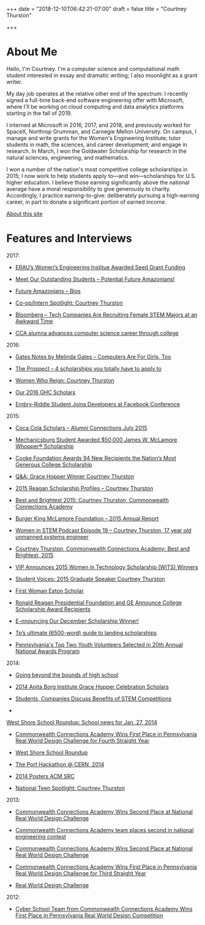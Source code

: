 +++
date = "2018-12-10T06:42:21-07:00"
draft = false
title = "Courtney Thurston"

+++

# About Me
Hello, I'm Courtney. I'm a computer science and computational math student interested in essay and dramatic writing; I also moonlight as a grant writer.

My day job operates at the relative other end of the spectrum: I recently signed a full-time back-end software engineering offer with Microsoft, where I'll be working on cloud computing and data analytics platforms starting in the fall of 2019.

I interned at Microsoft in 2016, 2017, and 2018, and previously worked for SpaceX, Northrop Grumman, and Carnegie Mellon University. On campus, I manage and write grants for the Women's Engineering Institute; tutor students in math, the sciences, and career development; and engage in research. In March, I won the Goldwater Scholarship for research in the natural sciences, engineering, and mathematics. 

 I won a number of the nation's most competitive college scholarships in 2015; I now work to help students apply to—​and win—​scholarships for U.S. higher education. I believe those earning significantly above the national average have a moral responsibility to give generously to charity. Accordingly, I practice earning-to-give: deliberately pursuing a high-earning career, in part to donate a significant portion of earned income. 

[About this site](aboutsite/)

# Features and Interviews
2017:

* [ERAU’s Women’s Engineering Institue Awarded Seed Grant Funding](http://www.newsdaytonabeach.com/community/eraus-womens-engineering-institue-awarded-seed-grant-funding/)

* [Meet Our Outstanding Students – Potential Future Amazonians!](https://online.flippingbook.com/view/762398/2-3)

* [Future Amazonians – Bios](https://online.flippingbook.com/view/1009455/2)

* [Co-op/Intern Spotlight: Courtney Thurston](https://careerservices.erau.edu/blog/2017/12/04/co-opintern-spotlight-courtney-thurston/)

* [Bloomberg – Tech Companies Are Recruiting Female STEM Majors at an Awkward Time](https://www.bloomberg.com/news/articles/2017-09-15/tech-companies-are-recruiting-female-stem-majors-at-an-awkward-time)

* [CCA alumna advances computer science career through college](http://ccaeducate.me/success/success-stories/success-stories-detail/1167/cca-alumna-advances-computer-science-career-through-college)

2016:

* [Gates Notes by Melinda Gates – Computers Are For Girls, Too](https://www.gatesnotes.com/Education/Computers-Are-For-Girls-Too)

* [The Prospect – 4 scholarships you totally have to apply to](http://www.theprospect.net/4-scholarships-you-totally-have-to-apply-to-58185)

* [Women Who Reign: Courtney Thurston](https://reigningit.wordpress.com/2016/03/29/women-who-reign-courtney-thurston/)

* [Our 2016 GHC Scholars](https://ghc.anitab.org/2016-student-academic/scholarships/2016-ghc-scholars/)

* [Embry-Riddle Student Joins Developers at Facebook Conference](https://news.erau.edu/headlines/embry-riddle-student-joins-developers-at-facebook-conference/)

2015:

* [Coca Cola Scholars – Alumni Connections July 2015](http://www.coca-colascholarsfoundation.org/blog/alumni-connections-july-2015/)

* [Mechanicsburg Student Awarded $50,000 James W. McLamore Whopper® Scholarship](https://bkmclamorefoundation.org/mechanicsburg-student-awarded-50000-james-w-mclamore-whopper-scholarship/)

* [Cooke Foundation Awards 94 New Recipients the Nation’s Most Generous College Scholarship](https://www.jkcf.org/our-stories/cooke-foundation-awards-94-new-recipients-the-nations-most-generous-college-scholarship/)

* [Q&A: Grace Hopper Winner Courtney Thurston](https://www.axon.com/company/news/grace-hopper-winner-courtney-thurston)

* [2015 Reagan Scholarship Profiles – Courtney Thurston](https://www.reaganfoundation.org/education/scholarship-programs/ge-reagan-foundation-scholarship-program/2015-scholars/courtney-thurston/)

* [Best and Brightest 2015: Courtney Thurston, Commonwealth Connections Academy](https://www.youtube.com/watch?v=7wPd9AJvlwM)

* [Burger King McLamore Foundation – 2015 Annual Report](https://bkmclamorefoundation.org/wp-content/uploads/2016/09/2016-Annual-Report-v27-JB.pdf)

* [Women in STEM Podcast Episode 19 – Courtney Thurston, 17 year old unmanned systems engineer](http://ladyparagons.com/2015/01/women-in-stem-podcast-episode-19-courtney-thurston-17-year-old-unmanned-systems-engineer/)

* [Courtney Thurston, Commonwealth Connections Academy: Best and Brightest, 2015](http://www.pennlive.com/midstate/index.ssf/2015/05/courtney_thurston_commonwealth.html)

* [VIP Announces 2015 Women in Technology Scholarship (WITS) Winners](https://finance.yahoo.com/news/vip-announces-2015-women-technology-120000794.html)

* [Student Voices: 2015 Graduate Speaker Courtney Thurston](https://www.connectionsacademy.com/news/cca-harrisburg-graduate-speech)

* [First Woman Eaton Scholar](https://twitter.com/ghc/status/574733048408768512)

* [Ronald Reagan Presidential Foundation and GE Announce College Scholarship Award Recipients](https://fortmyers.org/ronald-reagan-presidential-foundation-and-ge-announce-college-scholarship-award-recipients/)

* [E-nnouncing Our December Scholarship Winner!](https://blog.goennounce.com/e-nnouncing-our-december-scholarship-winner/)

* [Tp’s ultimate (6500-word) guide to landing scholarships](http://www.theprospect.net/tps-ultimate-6500-word-guide-to-landing-scholarships-45738)

* [Pennsylvania's Top Two Youth Volunteers Selected in 20th Annual National Awards Program](http://www.businesswire.com/news/home/20150210005288/en/Pennsylvanias-Top-Youth-Volunteers-Selected-20th-Annual)

2014:

* [Going beyond the bounds of high school](http://www.centralpennparent.com/2014/november-2014going-beyond-the-bounds-of-high-school/)

* [2014 Anita Borg Institute Grace Hopper Celebration Scholars](https://ghc.anitab.org/scholars/2014-scholars/courtney-thurston/)

* [Students, Companies Discuss Benefits of STEM Competitions](http://blogs.edweek.org/edweek/time_and_learning/2014/01/town_hall_discusses_benefits_of_stem_competitions.html)

* 
[West Shore School Roundup: School news for Jan. 27, 2014](http://www.pennlive.com/west-shore/index.ssf/2014/01/west_shore_school_roundup_school_news_for_jan_27_2014.html?lipi=urn%3Ali%3Apage%3Ad_flagship3_profile_view_base%3BBkDePt40Rou8Yh2H%2FO5hTw%3D%3D)

* [Commonwealth Connections Academy Wins First Place in Pennsylvania Real World Design Challenge for Fourth Straight Year](https://www.connectionsacademy.com/news/cca-students-win-2014-state-design-challenge?lipi=urn%3Ali%3Apage%3Ad_flagship3_profile_view_base%3BBkDePt40Rou8Yh2H%2FO5hTw%3D%3D)

* [West Shore School Roundup](http://www.pennlive.com/west-shore/index.ssf/2014/05/west_side_singers_capture_four_wins_at_boston_music_festival_west_shore_school_roundup_for_may_19_20.html?lipi=urn%3Ali%3Apage%3Ad_flagship3_profile_view_base%3BBkDePt40Rou8Yh2H%2FO5hTw%3D%3D)

* [The Port Hackathon @ CERN, 2014](http://theport.ch/home/the-port-2014/)

* [2014 Posters ACM SRC](https://ghc.anitab.org/2014-posters/)

* [National Teen Spotlight: Courtney Thurston](http://potentialmagazine.com/spotlights/national-teen-spotlight%3A-courtney-thurston/)

2013:

* [Commonwealth Connections Academy Wins Second Place at National Real World Design Challenge](http://www.prweb.com/releases/engineering_competition/connections_academy/prweb10682493.htm)

* [Commonwealth Connections Academy team places second in national engineering contest](http://www.pennlive.com/east-shore/index.ssf/2013/05/commonwealth_connections_academy_team_places_second_in_national_engineering_contest.html?lipi=urn%3Ali%3Apage%3Ad_flagship3_profile_view_base%3BBkDePt40Rou8Yh2H%2FO5hTw%3D%3D)

* [Commonwealth Connections Academy Wins Second Place at National Real World Design Challenge](http://www.prweb.com/releases/engineering_competition/connections_academy/prweb10682493.htm?lipi=urn%3Ali%3Apage%3Ad_flagship3_profile_view_base%3BBkDePt40Rou8Yh2H%2FO5hTw%3D%3D)

* [Commonwealth Connections Academy Wins First Place in Pennsylvania Real World Design Challenge for Third Straight Year](https://www.connectionsacademy.com/news/cca-wins-first-place-in-design-challenge?lipi=urn%3Ali%3Apage%3Ad_flagship3_profile_view_base%3BBkDePt40Rou8Yh2H%2FO5hTw%3D%3D)

* [Real World Design Challenge](https://growageneration.com/2013/04/27/1314/)

2012:

* [Cyber School Team from Commonwealth Connections Academy Wins First Place in Pennsylvania Real World Design Competition](https://www.connectionsacademy.com/news/cca-wins-first-place-real-world-design-competition?lipi=urn%3Ali%3Apage%3Ad_flagship3_profile_view_base%3BBkDePt40Rou8Yh2H%2FO5hTw%3D%3D)